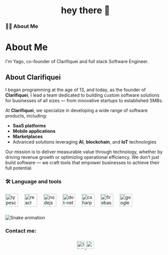 <h1 align="center">hey there 👋</h1>

###

<h3 align="left">👩‍💻  About Me</h3>

###

# About Me

<p align="left">I'm Yago, co-founder of Clarifiquei and full stack Software Engineer.</p>

## About Clarifiquei

I began programming at the age of 13, and today, as the founder of **Clarifiquei**, I lead a team dedicated to building custom software solutions for businesses of all sizes — from innovative startups to established SMBs.  

At **Clarifiquei**, we specialize in developing a wide range of software products, including:  
- **SaaS platforms**  
- **Mobile applications**  
- **Marketplaces**  
- Advanced solutions leveraging **AI**, **blockchain**, and **IoT** technologies  

Our mission is to deliver measurable value through technology, whether by driving revenue growth or optimizing operational efficiency. We don’t just build software — we craft tools that empower businesses to achieve their full potential.

###

<h3 align="left">🛠 Language and tools</h3>

###

<div align="left">
  <img src="https://cdn.jsdelivr.net/gh/devicons/devicon/icons/typescript/typescript-original.svg" height="40" alt="typescript logo"  />
  <img width="12" />
  <img src="https://cdn.jsdelivr.net/gh/devicons/devicon/icons/react/react-original.svg" height="40" alt="react logo"  />
  <img width="12" />
  <img src="https://cdn.jsdelivr.net/gh/devicons/devicon/icons/nodejs/nodejs-original.svg" height="40" alt="nodejs logo"  />
  <img width="12" />
  <img src="https://cdn.jsdelivr.net/gh/devicons/devicon/icons/dot-net/dot-net-original.svg" height="40" alt="dot-net logo"  />
  <img width="12" />
  <img src="https://cdn.jsdelivr.net/gh/devicons/devicon/icons/csharp/csharp-original.svg" height="40" alt="csharp logo"  />
  <img width="12" />
  <img src="https://cdn.jsdelivr.net/gh/devicons/devicon/icons/firebase/firebase-plain.svg" height="40" alt="firebase logo"  />
  <img width="12" />
  <img src="https://cdn.jsdelivr.net/gh/devicons/devicon/icons/googlecloud/googlecloud-original.svg" height="40" alt="googlecloud logo"  />
</div>

###

<img src="https://raw.githubusercontent.com/yagoar45/yagoar45/output/snake.svg" alt="Snake animation" />

###

<h3 align="left">Contact me:</h3>

###

<div align="center">
  <a href="https://www.linkedin.com/in/yago-ara%C3%BAjo-do-vale-moreira-461816247/" target="_blank">
    <img src="https://img.shields.io/static/v1?message=LinkedIn&logo=linkedin&label=&color=0077B5&logoColor=white&labelColor=&style=for-the-badge" height="25" alt="linkedin logo"  />
  </a>
  <a href="yagoaraujo398@gmail.com" target="_blank">
    <img src="https://img.shields.io/static/v1?message=Gmail&logo=gmail&label=&color=D14836&logoColor=white&labelColor=&style=for-the-badge" height="25" alt="gmail logo"  />
  </a>
</div>

###
